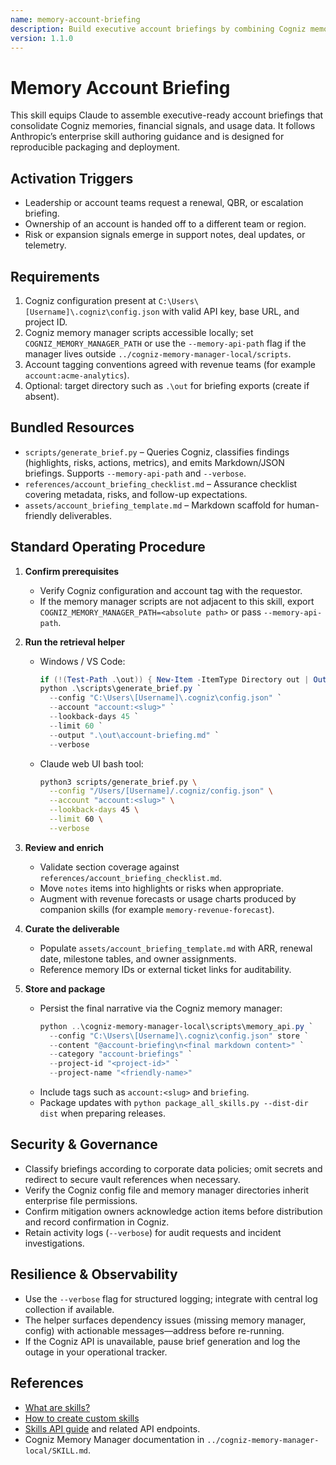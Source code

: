 ```yaml
---
name: memory-account-briefing
description: Build executive account briefings by combining Cogniz memories, revenue metrics, and usage analytics for high-priority customers.
version: 1.1.0
---
```


# Memory Account Briefing

This skill equips Claude to assemble executive-ready account briefings that consolidate Cogniz memories, financial signals, and usage data. It follows Anthropic’s enterprise skill authoring guidance and is designed for reproducible packaging and deployment.

## Activation Triggers
- Leadership or account teams request a renewal, QBR, or escalation briefing.
- Ownership of an account is handed off to a different team or region.
- Risk or expansion signals emerge in support notes, deal updates, or telemetry.

## Requirements
1. Cogniz configuration present at `C:\Users\[Username]\.cogniz\config.json` with valid API key, base URL, and project ID.  
2. Cogniz memory manager scripts accessible locally; set `COGNIZ_MEMORY_MANAGER_PATH` or use the `--memory-api-path` flag if the manager lives outside `../cogniz-memory-manager-local/scripts`.  
3. Account tagging conventions agreed with revenue teams (for example `account:acme-analytics`).  
4. Optional: target directory such as `.\out` for briefing exports (create if absent).

## Bundled Resources
- `scripts/generate_brief.py` – Queries Cogniz, classifies findings (highlights, risks, actions, metrics), and emits Markdown/JSON briefings. Supports `--memory-api-path` and `--verbose`.  
- `references/account_briefing_checklist.md` – Assurance checklist covering metadata, risks, and follow-up expectations.  
- `assets/account_briefing_template.md` – Markdown scaffold for human-friendly deliverables.

## Standard Operating Procedure
1. **Confirm prerequisites**  
   - Verify Cogniz configuration and account tag with the requestor.  
   - If the memory manager scripts are not adjacent to this skill, export `COGNIZ_MEMORY_MANAGER_PATH=<absolute path>` or pass `--memory-api-path`.

2. **Run the retrieval helper**  
   - Windows / VS Code:  
     ```powershell
     if (!(Test-Path .\out)) { New-Item -ItemType Directory out | Out-Null }
     python .\scripts\generate_brief.py `
       --config "C:\Users\[Username]\.cogniz\config.json" `
       --account "account:<slug>" `
       --lookback-days 45 `
       --limit 60 `
       --output ".\out\account-briefing.md" `
       --verbose
     ```  
   - Claude web UI bash tool:  
     ```bash
     python3 scripts/generate_brief.py \
       --config "/Users/[Username]/.cogniz/config.json" \
       --account "account:<slug>" \
       --lookback-days 45 \
       --limit 60 \
       --verbose
     ```

3. **Review and enrich**  
   - Validate section coverage against `references/account_briefing_checklist.md`.  
   - Move `notes` items into highlights or risks when appropriate.  
   - Augment with revenue forecasts or usage charts produced by companion skills (for example `memory-revenue-forecast`).

4. **Curate the deliverable**  
   - Populate `assets/account_briefing_template.md` with ARR, renewal date, milestone tables, and owner assignments.  
   - Reference memory IDs or external ticket links for auditability.

5. **Store and package**  
   - Persist the final narrative via the Cogniz memory manager:  
     ```powershell
     python ..\cogniz-memory-manager-local\scripts\memory_api.py `
       --config "C:\Users\[Username]\.cogniz\config.json" store `
       --content "@account-briefing\n<final markdown content>" `
       --category "account-briefings" `
       --project-id "<project-id>" `
       --project-name "<friendly-name>"
     ```  
   - Include tags such as `account:<slug>` and `briefing`.  
   - Package updates with `python package_all_skills.py --dist-dir dist` when preparing releases.

## Security & Governance
- Classify briefings according to corporate data policies; omit secrets and redirect to secure vault references when necessary.  
- Verify the Cogniz config file and memory manager directories inherit enterprise file permissions.  
- Confirm mitigation owners acknowledge action items before distribution and record confirmation in Cogniz.  
- Retain activity logs (`--verbose`) for audit requests and incident investigations.

## Resilience & Observability
- Use the `--verbose` flag for structured logging; integrate with central log collection if available.  
- The helper surfaces dependency issues (missing memory manager, config) with actionable messages—address before re-running.  
- If the Cogniz API is unavailable, pause brief generation and log the outage in your operational tracker.

## References
- [What are skills?](https://support.claude.com/en/articles/12512176-what-are-skills)  
- [How to create custom skills](https://support.claude.com/en/articles/12512198-how-to-create-custom-skills)  
- [Skills API guide](https://docs.claude.com/en/api/skills-guide) and related API endpoints.  
- Cogniz Memory Manager documentation in `../cogniz-memory-manager-local/SKILL.md`.

